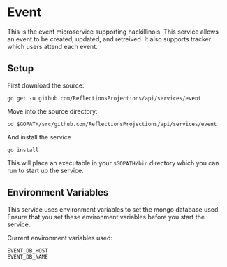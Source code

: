 Event
=====

This is the event microservice supporting hackillinois. This service allows an event to be created, updated, and retreived. It also supports tracker which users attend each event.

Setup
-----

First download the source:
```
go get -u github.com/ReflectionsProjections/api/services/event
```

Move into the source directory:
```
cd $GOPATH/src/github.com/ReflectionsProjections/api/services/event
```

And install the service
```
go install
```

This will place an executable in your `$GOPATH/bin` directory which you can run to start up the service.

Environment Variables
---------------------

This service uses environment variables to set the mongo database used. Ensure that you set these environment variables before you start the service.

Current environment variables used:
```
EVENT_DB_HOST
EVENT_DB_NAME
```
